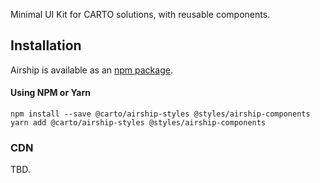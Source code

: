 Minimal UI Kit for CARTO solutions, with reusable components.

## Installation
Airship is available as an [npm package](https://www.npmjs.com/package/@carto/airship).

#### Using NPM or Yarn
```
npm install --save @carto/airship-styles @styles/airship-components
yarn add @carto/airship-styles @styles/airship-components
```

### CDN
TBD.
